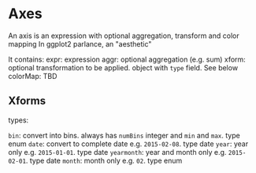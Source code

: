 # Axes

An axis is an expression with optional aggregation, transform and color mapping
In ggplot2 parlance, an "aesthetic"

It contains:
 expr: expression
 aggr: optional aggregation (e.g. sum)
 xform: optional transformation to be applied. object with `type` field. See below
 colorMap: TBD

## Xforms

types: 

`bin`: convert into bins. always has `numBins` integer and `min` and `max`. type enum
`date`: convert to complete date e.g. `2015-02-08`. type date
`year`: year only e.g. `2015-01-01`. type date
`yearmonth`: year and month only e.g. `2015-02-01`. type date
`month`: month only e.g. `02`. type enum